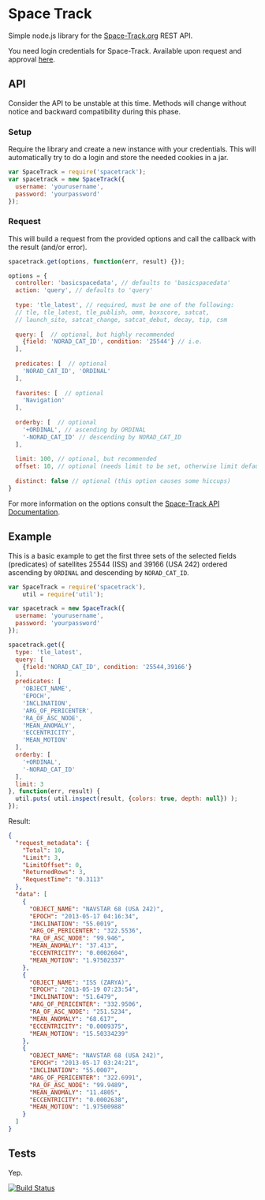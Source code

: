 # Space Track

Simple node.js library for the [Space-Track.org](https://www.space-track.org/) REST API.

You need login credentials for Space-Track. Available upon request and approval [here](https://www.space-track.org/auth/create_user).

## API
  Consider the API to be unstable at this time. Methods will change without notice and backward compatibility during this phase.

### Setup
  Require the library and create a new instance with your credentials.
  This will automatically try to do a login and store the needed cookies in a jar.
```javascript
var SpaceTrack = require('spacetrack');
var spacetrack = new SpaceTrack({
  username: 'yourusername',
  password: 'yourpassword'
});
```

### Request
  This will build a request from the provided options and call the callback with the result (and/or error).
  
```javascript
spacetrack.get(options, function(err, result) {});
```
```javascript
options = {
  controller: 'basicspacedata', // defaults to 'basicspacedata'
  action: 'query', // defaults to 'query'
  
  type: 'tle_latest', // required, must be one of the following:
  // tle, tle_latest, tle_publish, omm, boxscore, satcat, 
  // launch_site, satcat_change, satcat_debut, decay, tip, csm
  
  query: [  // optional, but highly recommended
    {field: 'NORAD_CAT_ID', condition: '25544'} // i.e.
  ],
  
  predicates: [  // optional
    'NORAD_CAT_ID', 'ORDINAL'
  ],
  
  favorites: [  // optional
    'Navigation'
  ],
  
  orderby: [  // optional
    '+ORDINAL', // ascending by ORDINAL
    '-NORAD_CAT_ID' // descending by NORAD_CAT_ID
  ],
  
  limit: 100, // optional, but recommended
  offset: 10, // optional (needs limit to be set, otherwise limit defaults to 100)
  
  distinct: false // optional (this option causes some hiccups)
}
```
  For more information on the options consult the [Space-Track API Documentation](https://www.space-track.org/documentation).

## Example

  This is a basic example to get the first three sets of the selected fields (predicates) of satellites 25544 (ISS) and 39166 (USA 242) ordered ascending by `ORDINAL` and descending by `NORAD_CAT_ID`.

```javascript
var SpaceTrack = require('spacetrack'),
    util = require('util');

var spacetrack = new SpaceTrack({
  username: 'yourusername',
  password: 'yourpassword'
});

spacetrack.get({
  type: 'tle_latest',
  query: [
    {field:'NORAD_CAT_ID', condition: '25544,39166'}
  ],
  predicates: [
    'OBJECT_NAME',
    'EPOCH',
    'INCLINATION',
    'ARG_OF_PERICENTER',
    'RA_OF_ASC_NODE',
    'MEAN_ANOMALY',
    'ECCENTRICITY',
    'MEAN_MOTION'
  ],
  orderby: [
    '+ORDINAL',
    '-NORAD_CAT_ID'
  ],
  limit: 3
}, function(err, result) {
  util.puts( util.inspect(result, {colors: true, depth: null}) );
});
```
Result:
```json
{
  "request_metadata": {
    "Total": 10,
    "Limit": 3,
    "LimitOffset": 0,
    "ReturnedRows": 3,
    "RequestTime": "0.3113"
  },
  "data": [
    {
      "OBJECT_NAME": "NAVSTAR 68 (USA 242)",
      "EPOCH": "2013-05-17 04:16:34",
      "INCLINATION": "55.0019",
      "ARG_OF_PERICENTER": "322.5536",
      "RA_OF_ASC_NODE": "99.946",
      "MEAN_ANOMALY": "37.413",
      "ECCENTRICITY": "0.0002604",
      "MEAN_MOTION": "1.97502337"
    },
    {
      "OBJECT_NAME": "ISS (ZARYA)",
      "EPOCH": "2013-05-19 07:23:54",
      "INCLINATION": "51.6479",
      "ARG_OF_PERICENTER": "332.9506",
      "RA_OF_ASC_NODE": "251.5234",
      "MEAN_ANOMALY": "68.617",
      "ECCENTRICITY": "0.0009375",
      "MEAN_MOTION": "15.50334239"
    },
    {
      "OBJECT_NAME": "NAVSTAR 68 (USA 242)",
      "EPOCH": "2013-05-17 03:24:21",
      "INCLINATION": "55.0007",
      "ARG_OF_PERICENTER": "322.6991",
      "RA_OF_ASC_NODE": "99.9489",
      "MEAN_ANOMALY": "11.4805",
      "ECCENTRICITY": "0.0002638",
      "MEAN_MOTION": "1.97500988"
    }
  ]
}
```

## Tests
Yep.

[![Build Status](https://travis-ci.org/benelsen/spacetrack.png?branch=develop)](https://travis-ci.org/benelsen/spacetrack)
